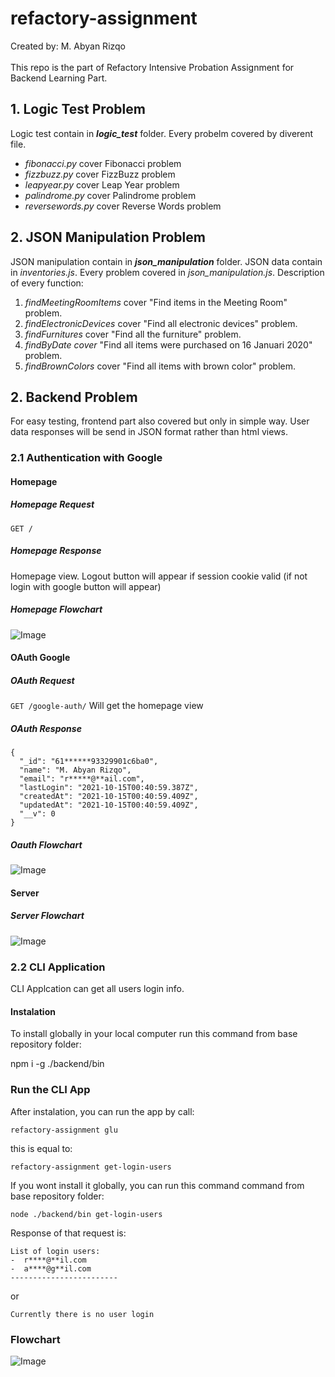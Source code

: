 # refactory-assignment
Created by: M. Abyan Rizqo
<br><br>
This repo is the part of Refactory Intensive Probation Assignment for Backend Learning Part.<br>
## 1. Logic Test Problem
Logic test contain in *__logic_test__* folder. Every probelm covered by diverent file.
* *fibonacci.py* cover Fibonacci problem
* *fizzbuzz.py* cover FizzBuzz problem
* *leapyear.py* cover Leap Year problem
* *palindrome.py* cover Palindrome problem
* *reversewords.py* cover Reverse Words problem
## 2. JSON Manipulation Problem
JSON manipulation contain in *__json_manipulation__* folder. 
JSON data contain in *inventories.js*.  Every problem covered in *json_manipulation.js*. Description of every function: 
1. *findMeetingRoomItems* cover "Find items in the Meeting Room" problem.
2. *findElectronicDevices* cover "Find all electronic devices" problem.
3. *findFurnitures* cover "Find all the furniture" problem.
4. *findByDate cover* "Find all items were purchased on 16 Januari 2020" problem.
5. *findBrownColors* cover "Find all items with brown color" problem.
## 2. Backend Problem
For easy testing, frontend part also covered but only in simple way. 
User data responses will be send in JSON format rather than html views.
### 2.1 Authentication with Google
#### Homepage
#####  Homepage Request <br>
 `GET /` <br>
#####  Homepage Response <br>
 Homepage view. 
Logout button will appear if session cookie valid (if not login with google button will appear)<br>
#####  Homepage Flowchart <br>
![Image](./images/2.png)
#### OAuth Google
##### OAuth Request <br>
 `GET /google-auth/` Will get the homepage view <br>
##### OAuth Response <br>
```
{
  "_id": "61******93329901c6ba0",
  "name": "M. Abyan Rizqo",
  "email": "r*****@**ail.com",
  "lastLogin": "2021-10-15T00:40:59.387Z",
  "createdAt": "2021-10-15T00:40:59.409Z",
  "updatedAt": "2021-10-15T00:40:59.409Z",
  "__v": 0
}
```

#####  Oauth Flowchart <br>
![Image](./images/3.png)
#### Server
#####  Server Flowchart <br>
![Image](./images/1.png)
### 2.2 CLI Application
CLI Applcation can get all users login info.<br>
#### Instalation
To install globally in your local computer run this command from base repository folder:

  npm i -g ./backend/bin
### Run the CLI App
After instalation, you can run the app by call:<br>

    refactory-assignment glu
this is equal to:<br>

    refactory-assignment get-login-users
If you wont install it globally, you can run this command command from base repository folder:

    node ./backend/bin get-login-users
Response of that request is:
```
List of login users:
-  r****@**il.com
-  a****@g**il.com
------------------------
```
or
```
Currently there is no user login

```
### Flowchart
![Image](./images/4.png)
